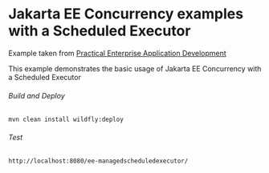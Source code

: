 Jakarta EE Concurrency examples with a Scheduled Executor
=====================================
Example taken from [Practical Enterprise Application Development](http://www.itbuzzpress.com/ebooks/java-ee-7-development-on-wildfly.html)

This example demonstrates the basic usage of Jakarta EE Concurrency with a Scheduled Executor
###### Build and Deploy
```shell
mvn clean install wildfly:deploy  
```

###### Test
```shell
http://localhost:8080/ee-managedscheduledexecutor/
```
  
